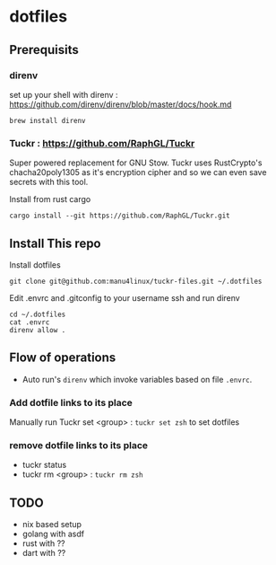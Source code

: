 # dotfiles

## Prerequisits

### direnv

set up your shell with direnv : https://github.com/direnv/direnv/blob/master/docs/hook.md
```
brew install direnv
```

### Tuckr : https://github.com/RaphGL/Tuckr

Super powered replacement for GNU Stow. Tuckr uses RustCrypto's chacha20poly1305 as it's encryption cipher and so we can even save secrets with this tool.

Install from rust cargo 
```
cargo install --git https://github.com/RaphGL/Tuckr.git
```

## Install This repo

Install dotfiles
```
git clone git@github.com:manu4linux/tuckr-files.git ~/.dotfiles
```

Edit .envrc and .gitconfig to your username ssh and run direnv
```
cd ~/.dotfiles
cat .envrc 
direnv allow .
```

## Flow of operations 

- Auto run's `direnv` which invoke variables based on file `.envrc`.
### Add dotfile links to its place 
 Manually run Tuckr set \<group> : `tuckr set zsh` to set dotfiles
### remove dotfile links to its place 
- tuckr status
- tuckr rm \<group> : `tuckr rm zsh`


## TODO
- nix based setup 
- golang with asdf
- rust with ??
- dart with ??
